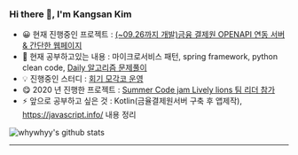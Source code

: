 ### Hi there 👋, I'm Kangsan Kim 

- 😀 현재 진행중인 프로젝트 : [(~09.26까지 개발)금융 결제원 OPENAPI 연동 서버 & 간단한 웹페이지](https://github.com/Hoegi-mogaco/openbanking-api-django)
- 🌱 현재 공부하고있는 내용 : 마이크로서비스 패턴, spring framework, python clean code, [Daily 알고리즘 문제풀이](https://github.com/whywhyy/daily-algol)
- 💡 진행중인 스터디 : [회기 모각코 운영](https://github.com/Hoegi-mogaco)
- 😋 2020 년 진행한 프로젝트 : [Summer Code jam Lively lions 팀 리더 참가](https://github.com/python-discord/summer-code-jam-2020)
- ⚡ 앞으로 공부하고 싶은 것 : Kotlin(금율결제원서버 구축 후 앱제작), https://javascript.info/ 내용 정리

![whywhyy's github stats](https://github-readme-stats.vercel.app/api?username=whywhyy&show_icons=true&theme=radical)

---
